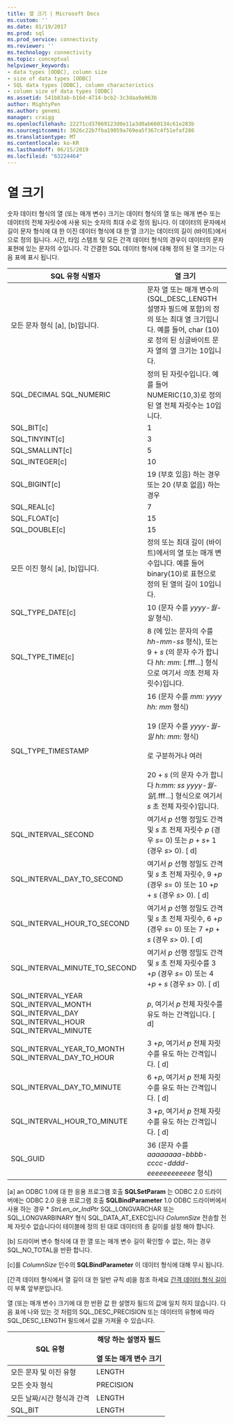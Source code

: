 ```yaml
---
title: 열 크기 | Microsoft Docs
ms.custom: ''
ms.date: 01/19/2017
ms.prod: sql
ms.prod_service: connectivity
ms.reviewer: ''
ms.technology: connectivity
ms.topic: conceptual
helpviewer_keywords:
- data types [ODBC], column size
- size of data types [ODBC]
- SQL data types [ODBC], column characteristics
- column size of data types [ODBC]
ms.assetid: 541b83ab-b16d-4714-bcb2-3c3daa9a963b
author: MightyPen
ms.author: genemi
manager: craigg
ms.openlocfilehash: 22271cd37069123d0e11a3d0ab660134c61e283b
ms.sourcegitcommit: 3026c22b7fba19059a769ea5f367c4f51efaf286
ms.translationtype: MT
ms.contentlocale: ko-KR
ms.lasthandoff: 06/15/2019
ms.locfileid: "63224464"
---
```

# <a name="column-size"></a>열 크기
숫자 데이터 형식의 열 (또는 매개 변수) 크기는 데이터 형식의 열 또는 매개 변수 또는 데이터의 전체 자릿수에 사용 되는 숫자의 최대 수로 정의 됩니다. 이 데이터의 문자에서 길이 문자 형식에 대 한 이진 데이터 형식에 대 한 열 크기는 데이터의 길이 (바이트)에서으로 정의 됩니다. 시간, 타임 스탬프 및 모든 간격 데이터 형식의 경우이 데이터의 문자 표현에 있는 문자의 수입니다. 각 간결한 SQL 데이터 형식에 대해 정의 된 열 크기는 다음 표에 표시 됩니다.  
  
|SQL 유형 식별자|열 크기|  
|-------------------------|-----------------|  
|모든 문자 형식 [a], [b]입니다.|문자 열 또는 매개 변수의 (SQL_DESC_LENGTH 설명자 필드에 포함)의 정의 또는 최대 열 크기입니다. 예를 들어, char (10)로 정의 된 싱글바이트 문자 열의 열 크기는 10입니다.|  
|SQL_DECIMAL SQL_NUMERIC|정의 된 자릿수입니다. 예를 들어 NUMERIC(10,3)로 정의 된 열 전체 자릿수는 10입니다.|  
|SQL_BIT[c]|1|  
|SQL_TINYINT[c]|3|  
|SQL_SMALLINT[c]|5|  
|SQL_INTEGER[c]|10|  
|SQL_BIGINT[c]|19 (부호 있음) 하는 경우 또는 20 (부호 없음) 하는 경우|  
|SQL_REAL[c]|7|  
|SQL_FLOAT[c]|15|  
|SQL_DOUBLE[c]|15|  
|모든 이진 형식 [a], [b]입니다.|정의 또는 최대 길이 (바이트)에서의 열 또는 매개 변수입니다. 예를 들어 binary(10)로 표현으로 정의 된 열의 길이 10입니다.|  
|SQL_TYPE_DATE[c]|10 (문자 수를 *yyyy-월-일* 형식).|  
|SQL_TYPE_TIME[c]|8 (에 있는 문자의 수를 *hh-mm-ss* 형식), 또는 9 + *s* (의 문자 수가 합니다 *hh: mm:* [.fff...] 형식으로 여기서 *의*초 전체 자릿수)입니다.|  
|SQL_TYPE_TIMESTAMP|16 (문자 수를 *mm: yyyy hh: mm* 형식)<br /><br /> 19 (문자 수를 *yyyy-월-일* *hh: mm:* 형식)<br /><br /> 로 구분하거나 여러<br /><br /> 20 + *s* (의 문자 수가 합니다 *h:mm: ss yyyy-월-일*[.fff...] 형식으로 여기서 *s* 초 전체 자릿수)입니다.|  
|SQL_INTERVAL_SECOND|여기서 *p* 선행 정밀도 간격 및 *s* 초 전체 자릿수 *p* (경우 *s*= 0) 또는 *p* + *s*+ 1 (경우 *s*> 0). [ d]|  
|SQL_INTERVAL_DAY_TO_SECOND|여기서 *p* 선행 정밀도 간격 및 *s* 초 전체 자릿수, 9 +*p* (경우 *s*= 0) 또는 10 +*p* + *s* (경우 *s*> 0). [ d]|  
|SQL_INTERVAL_HOUR_TO_SECOND|여기서 *p* 선행 정밀도 간격 및 *s* 초 전체 자릿수, 6 +*p* (경우 *s*= 0) 또는 7 +*p* + *s* (경우 *s*> 0). [ d]|  
|SQL_INTERVAL_MINUTE_TO_SECOND|여기서 *p* 선행 정밀도 간격 및 *s* 초 전체 자릿수를 3 +*p* (경우 *s*= 0) 또는 4 +*p* + *s* (경우 *s*> 0). [ d]|  
|SQL_INTERVAL_YEAR SQL_INTERVAL_MONTH SQL_INTERVAL_DAY SQL_INTERVAL_HOUR SQL_INTERVAL_MINUTE|*p*, 여기서 *p* 전체 자릿수를 유도 하는 간격입니다. [ d]|  
|SQL_INTERVAL_YEAR_TO_MONTH SQL_INTERVAL_DAY_TO_HOUR|3 +*p*, 여기서 *p* 전체 자릿수를 유도 하는 간격입니다. [ d]|  
|SQL_INTERVAL_DAY_TO_MINUTE|6 +*p*, 여기서 *p* 전체 자릿수를 유도 하는 간격입니다. [ d]|  
|SQL_INTERVAL_HOUR_TO_MINUTE|3 +*p*, 여기서 *p* 전체 자릿수를 유도 하는 간격입니다. [ d]|  
|SQL_GUID|36 (문자 수를 *aaaaaaaa-bbbb-cccc-dddd-eeeeeeeeeeee* 형식)|  
  
 [a] an ODBC 1.0에 대 한 응용 프로그램 호출 **SQLSetParam** 는 ODBC 2.0 드라이버에는 ODBC 2.0 응용 프로그램 호출 **SQLBindParameter** 1.0 ODBC 드라이버에서 사용 하는 경우 \*  *StrLen_or_IndPtr* SQL_LONGVARCHAR 또는 SQL_LONGVARBINARY 형식 SQL_DATA_AT_EXEC입니다 *ColumnSize* 전송할 전체 자릿수 없습니다이 테이블에 정의 된 대로 데이터의 총 길이를 설정 해야 합니다.  
  
 [b] 드라이버 변수 형식에 대 한 열 또는 매개 변수 길이 확인할 수 없는, 하는 경우 SQL_NO_TOTAL을 반환 합니다.  
  
 [c]를 *ColumnSize* 인수의 **SQLBindParameter** 이 데이터 형식에 대해 무시 됩니다.  
  
 [간격 데이터 형식에서 열 길이 대 한 일반 규칙 d]을 참조 하세요 [간격 데이터 형식 길이](../../../odbc/reference/appendixes/interval-data-type-length.md)이 부록 앞부분입니다.  
  
 열 (또는 매개 변수) 크기에 대 한 반환 값 한 설명자 필드의 값에 일치 하지 않습니다. 다음 표에 나와 있는 것 처럼의 SQL_DESC_PRECISION 또는 데이터의 유형에 따라 SQL_DESC_LENGTH 필드에서 값을 가져올 수 있습니다.  
  
|SQL 유형|해당 하는 설명자 필드<br /><br /> 열 또는 매개 변수 크기|  
|--------------|--------------------------------------------------------------------|  
|모든 문자 및 이진 유형|LENGTH|  
|모든 숫자 형식|PRECISION|  
|모든 날짜/시간 형식과 간격|LENGTH|  
|SQL_BIT|LENGTH|
